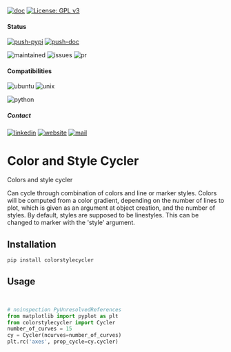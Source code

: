 [![doc](https://img.shields.io/badge/-Documentation-blue)](https://advestis.github.io/colorstylecycler)
[![License: GPL v3](https://img.shields.io/badge/License-GPL%20v3-blue.svg)](https://www.gnu.org/licenses/gpl-3.0)

#### Status
[![push-pypi](https://github.com/Advestis/colorstylecycler/actions/workflows/push-pypi.yml/badge.svg)](https://github.com/Advestis/colorstylecycler/actions/workflows/push-pypi.yml)
[![push-doc](https://github.com/Advestis/colorstylecycler/actions/workflows/push-doc.yml/badge.svg)](https://github.com/Advestis/colorstylecycler/actions/workflows/push-doc.yml)

![maintained](https://img.shields.io/badge/Maintained%3F-yes-green.svg)
![issues](https://img.shields.io/github/issues/Advestis/colorstylecycler.svg)
![pr](https://img.shields.io/github/issues-pr/Advestis/colorstylecycler.svg)


#### Compatibilities
![ubuntu](https://img.shields.io/badge/Ubuntu-supported--tested-success)
![unix](https://img.shields.io/badge/Other%20Unix-supported--untested-yellow)

![python](https://img.shields.io/pypi/pyversions/colorstylecycler)


##### Contact
[![linkedin](https://img.shields.io/badge/LinkedIn-Advestis-blue)](https://www.linkedin.com/company/advestis/)
[![website](https://img.shields.io/badge/website-Advestis.com-blue)](https://www.advestis.com/)
[![mail](https://img.shields.io/badge/mail-maintainers-blue)](mailto:pythondev@advestis.com)

# Color and Style Cycler

Colors and style cycler

Can cycle through combination of colors and line or marker styles. Colors will be computed from a color gradient,
depending on the number of lines to plot, which is given as an argument at object creation, and the number of
styles. By default, styles are supposed to be linestyles. This can be changed to marker with the 'style' argument.


## Installation

`pip install colorstylecycler`

## Usage

```python

    
# noinspection PyUnresolvedReferences
from matplotlib import pyplot as plt
from colorstylecycler import Cycler
number_of_curves = 15
cy = Cycler(ncurves=number_of_curves)
plt.rc('axes', prop_cycle=cy.cycler)
```
